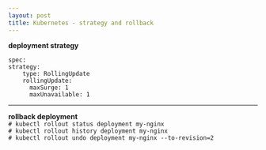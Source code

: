 ```yaml
---
layout: post
title: Kubernetes - strategy and rollback
---
```


**deployment strategy** <br>
```
spec:
strategy: 
    type: RollingUpdate
    rollingUpdate:
      maxSurge: 1
      maxUnavailable: 1
```

---

**rollback deployment** <br>
`# kubectl rollout status deployment my-nginx` <br>
`# kubectl rollout history deployment my-nginx` <br>
`# kubectl rollout undo deployment my-nginx --to-revision=2`